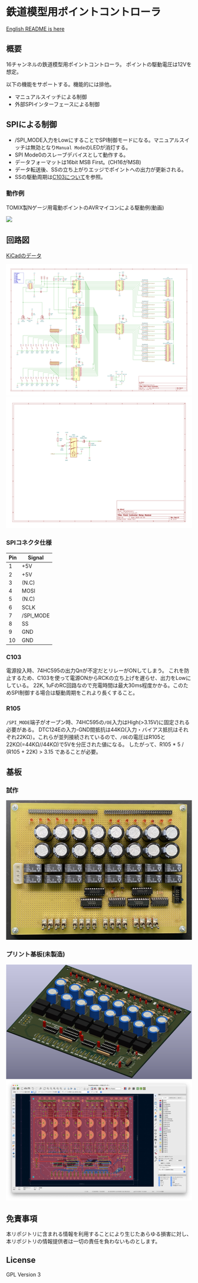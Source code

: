 # 鉄道模型用ポイントコントローラ

[English README is here](./README.md)

## 概要
16チャンネルの鉄道模型用ポイントコントローラ。
ポイントの駆動電圧は12Vを想定。

以下の機能をサポートする。機能的には排他。
- マニュアルスイッチによる制御
- 外部SPIインターフェースによる制御

## SPIによる制御
- /SPI_MODE入力をLowにすることでSPI制御モードになる。マニュアルスイッチは無効となり`Manual Mode`のLEDが消灯する。
- SPI Mode0のスレーブデバイスとして動作する。
- データフォーマットは16bit MSB First。(CH16がMSB)
- データ転送後、SSの立ち上がりエッジでポイントへの出力が更新される。
- SSの駆動周期は[C103について](#c103について)を参照。

### 動作例
TOMIX製Nゲージ用電動ポイントのAVRマイコンによる駆動例(動画)

[![](https://img.youtube.com/vi/Y3gJkpfgWYg/0.jpg)](https://www.youtube.com/watch?v=Y3gJkpfgWYg)

## 回路図
[KiCadのデータ](./16CH-PointController/)

![主回路](./16CH-PointController/SVG/PointController.svg)  
![リレーモジュール](./16CH-PointController/SVG/PointController-RelayModule1.svg)

### SPIコネクタ仕様
| Pin| Signal    |
|----|-----------|
|  1 | +5V       |
|  2 | +5V       |
|  3 | (N.C)     |
|  4 | MOSI      |
|  5 | (N.C)     |
|  6 | SCLK      |
|  7 | /SPI_MODE |
|  8 | SS        |
|  9 | GND       |
| 10 | GND       |

### C103
電源投入時、74HC595の出力Qnが不定だとリレーがONしてしまう。
これを防止するため、C103を使って電源ONからRCKの立ち上げを遅らせ、出力をLowにしている。
22K, 1uFのRC回路なので充電時間は最大30ms程度かかる。このためSPI制御する場合は駆動周期をこれより長くすること。

### R105
`/SPI_MODE`端子がオープン時、74HC595の`/OE`入力はHigh(>3.15V)に固定される必要がある。
DTC124Eの入力-GND間抵抗は44KΩ(入力・バイアス抵抗はそれぞれ22KΩ）。これらが並列接続されているので、`/OE`の電圧はR105と22KΩ(=44KΩ//44KΩ)で5Vを分圧された値になる。
したがって、R105 * 5 / (R105 + 22K) > 3.15 であることが必要。

## 基板
### 試作
![](https://github.com/46nori/PointController/blob/images/Prototype.jpeg)

### プリント基板(未製造)
![](https://github.com/46nori/PointController/blob/images/PCB-Rev1.0-3d.jpeg)  
![](https://github.com/46nori/PointController/blob/images/PCB-Rev1.0-image.jpeg)  

## 免責事項
本リポジトリに含まれる情報を利用することにより生じたあらゆる損害に対し、本リポジトリの情報提供者は一切の責任を負わないものとします。

## License
GPL Version 3